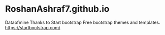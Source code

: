 # RoshanAshraf7.github.io 
Dataofmine 
Thanks to Start bootstrap Free bootstrap themes and templates. 
https://startbootstrap.com/
